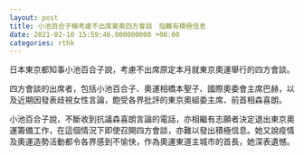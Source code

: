 ```yaml
---
layout: post
title: 小池百合子稱考慮不出席東奧四方會談　指難有積極信息
date: 2021-02-10 15:59:46.000000000 +08:00
categories: rthk
---
```


日本東京都知事小池百合子說，考慮不出席原定本月就東京奧運舉行的四方會談。

四方會談的出席者，包括小池百合子、奧運相橋本聖子、國際奧委會主席巴赫，以及近期因發表歧視女性言論，飽受各界批評的東京奧組委主席、前首相森喜朗。

小池百合子說，不斷收到抗議森喜朗言論的電話，亦相繼有志願者決定退出東京奧運籌備工作，在這個情況下即使召開四方會談，亦難以發出積極信息。她又說疫情及奧運造勢活動都令各界感到不愉快，作為奧運東道主城市的首長，她深表遺憾。
